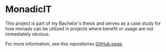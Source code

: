 MonadicIT
=========

This project is part of my Bachelor's thesis and serves as a case study for how monads can be utilized 
in projects where benefit or usage are not immediately obvious.

For more information, see this repositories [GitHub page](https://sgraf812.github.io/MonadicIT).
